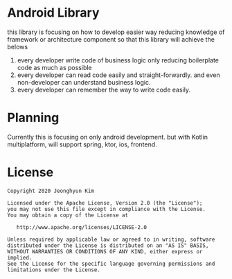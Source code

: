 # Android Library

this library is focusing on how to develop easier way reducing knowledge of framework or architecture component
so that this library will achieve the belows
1. every developer write code of business logic only reducing boilerplate code as much as possible
2. every developer can read code easily and straight-forwardly. and even non-developer can understand business logic.
3. every developer can remember the way to write code easily.

# Planning
Currently this is focusing on only android development.
but with Kotlin multiplatform, will support spring, ktor, ios, frontend.

# License


```
Copyright 2020 Jeonghyun Kim

Licensed under the Apache License, Version 2.0 (the "License");
you may not use this file except in compliance with the License.
You may obtain a copy of the License at

   http://www.apache.org/licenses/LICENSE-2.0

Unless required by applicable law or agreed to in writing, software
distributed under the License is distributed on an "AS IS" BASIS,
WITHOUT WARRANTIES OR CONDITIONS OF ANY KIND, either express or implied.
See the License for the specific language governing permissions and
limitations under the License.
```
